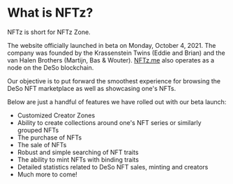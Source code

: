# What is NFTz?

NFTz is short for NFTz Zone.

The website officially launched in beta on Monday, October 4, 2021. The company was founded by the Krassenstein Twins (Eddie and Brian) and the van Halen Brothers (Martijn, Bas & Wouter). [NFTz.me](http://nftz.zone) also operates as a node on the DeSo blockchain.&#x20;

Our objective is to put forward the smoothest experience for browsing the DeSo NFT marketplace as well as showcasing one's NFTs.&#x20;

Below are just a handful of features we have rolled out with our beta launch:

* Customized Creator Zones
* Ability to create collections around one's NFT series or similarly grouped NFTs
* The purchase of NFTs
* The sale of NFTs
* Robust and simple searching of NFT traits
* The ability to mint NFTs with binding traits
* Detailed statistics related to DeSo NFT sales, minting and creators
* Much more to come!







&#x20;
